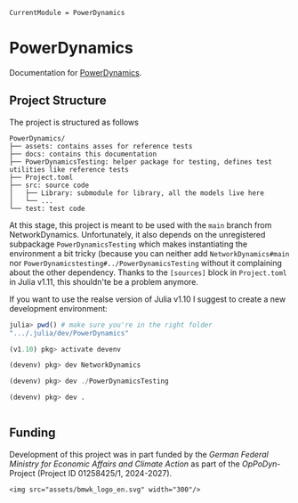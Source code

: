 ```@meta
CurrentModule = PowerDynamics
```

# PowerDynamics

Documentation for [PowerDynamics](https://github.com/JuliaEnergy/PowerDynamics.jl).

## Project Structure
The project is structured as follows

```
PowerDynamics/
├── assets: contains asses for reference tests
├── docs: contains this documentation
├── PowerDynamicsTesting: helper package for testing, defines test utilities like reference tests
├── Project.toml
├── src: source code
│   ├── Library: submodule for library, all the models live here
│   └── ...
└── test: test code
```
At this stage, this project is meant to be used with the `main` branch from NetworkDynamics.
Unfortunately, it also depends on the unregistered subpackage `PowerDynamicsTesting` which makes instantiating the environment a bit tricky (because you can neither add `NetworkDynamics#main` nor `PowerDynamicstesting#../PowerDynamicsTesting` without it complaining about the other dependency.
Thanks to the `[sources]` block in `Project.toml` in Julia v1.11, this shouldn'te be a problem anymore.

If you want to use the realse version of Julia v1.10 I suggest to create a new development environment:

```julia
julia> pwd() # make sure you're in the right folder
".../.julia/dev/PowerDynamics"

(v1.10) pkg> activate devenv

(devenv) pkg> dev NetworkDynamics

(devenv) pkg> dev ./PowerDynamicsTesting

(devenv) pkg> dev .
```

```@index
```

## Funding
Development of this project was in part funded by the *German Federal Ministry for Economic Affairs and Climate Action* as part of the *OpPoDyn*-Project (Project ID 01258425/1, 2024-2027).

```@raw html
<img src="assets/bmwk_logo_en.svg" width="300"/>
```

